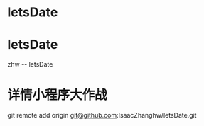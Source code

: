 # letsDate
# letsDate

zhw -- letsDate

# 详情小程序大作战

git remote add origin git@github.com:IsaacZhanghw/letsDate.git